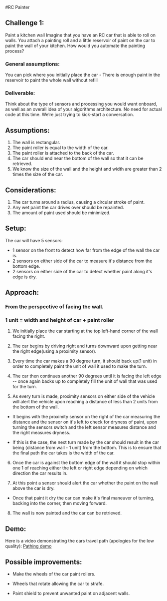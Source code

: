 #RC Painter

## Challenge 1:

Paint a kitchen wall Imagine that you have an RC car that is able to roll on walls.
You attach a painting roll and a little reservoir of paint on the car to paint the wall of your kitchen. How would you automate the painting process?

### General assumptions:

You can pick where you initially place the car - There is enough paint in the reservoir to paint the whole wall without refill

### Deliverable:

Think about the type of sensors and processing you would want onboard, as well as an overall idea of your algorithms architecture. No need for actual code at this time. We’re just trying to kick-start a conversation.

## Assumptions:

1. The wall is rectangular.
2. The paint roller is equal to the width of the car.
3. The paint roller is attached to the back of the car.
4. The car should end near the bottom of the wall so that it can be retrieved.
5. We know the size of the wall and the height and width are greater than 2 times the size of the car.

## Considerations:

1. The car turns around a radius, causing a circular stroke of paint.
2. Any wet paint the car drives over should be repainted.
3. The amount of paint used should be minimized.

## Setup:

The car will have 5 sensors:
* 1 sensor on the front to detect how far from the edge of the wall the car is.
* 2 sensors on either side of the car to measure it's distance from the bottom edge.
* 2 sensors on either side of the car to detect whether paint along it's edge is dry.

## Approach:

### From the perspective of facing the wall.
### 1 unit = width and height of car + paint roller

1. We initially place the car starting at the top left-hand corner of the wall facing the right.

2. The car begins by driving right and turns downward upon getting near the right edge(using a proximity sensor).

3. Every time the car makes a 90 degree turn, it should back up(1 unit) in order to completely paint the unit of wall it used to make the turn.

4. The car then continues another 90 degrees until it is facing the left edge -- once again backs up to completely fill the unit of wall that was used for the turn.

5. As every turn is made, proximity sensors on either side of the vehicle will alert the vehicle upon reaching a distance of less than 2 units from the bottom of the wall.

  * It begins with the proximity sensor on the right of the car measuring the distance and the sensor on it's left to check for dryness of paint, upon turning the sensors switch and the left sensor measures distance and the right measures dryness.

  * If this is the case, the next turn made by the car should result in the car being (distance from wall - 1 unit) from the bottom. This is to ensure that the final path the car takes is the width of the car.

6. Once the car is against the bottom edge of the wall it should stop within one 1 of reaching either the left or right edge depending on which direction the car results in.

7. At this point a sensor should alert the car whether the paint on the wall above the car is dry.

  * Once that paint it dry the car can make it's final maneuver of turning, backing into the corner, then moving forward.

8. The wall is now painted and the car can be retrieved.

## Demo:
Here is a video demonstrating the cars travel path (apologies for the low quality): [Pathing demo](https://www.youtube.com/watch?v=VKIs81gYPeo)

## Possible improvements:

* Make the wheels of the car paint rollers.

* Wheels that rotate allowing the car to strafe.

* Paint shield to prevent unwanted paint on adjacent walls.
